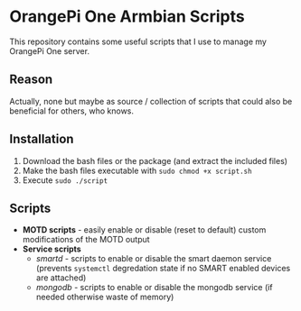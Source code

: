 # OrangePi One Armbian Scripts
This repository contains some useful scripts that I use to manage my OrangePi One server.

## Reason
Actually, none but maybe as source / collection of scripts that could also be beneficial for others, who knows.

## Installation
1. Download the bash files or the package (and extract the included files)
2. Make the bash files executable  with `sudo chmod +x script.sh`
3. Execute `sudo ./script`

## Scripts
- **MOTD scripts** - easily enable or disable (reset to default) custom modifications of the MOTD output
- **Service scripts**
   - *smartd* - scripts to enable or disable the smart daemon service (prevents `systemctl` degredation state if no SMART enabled devices are attached)
   - *mongodb* - scripts to enable or disable the mongodb service (if needed otherwise waste of memory)
